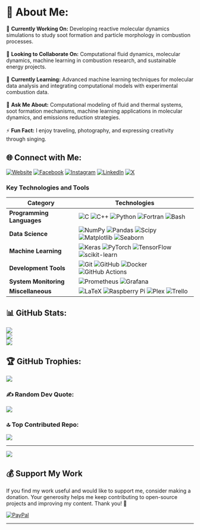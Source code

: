 # 💫 About Me:
🔭 **Currently Working On:** Developing reactive molecular dynamics simulations to study soot formation and particle morphology in combustion processes.<br>  
👯 **Looking to Collaborate On:** Computational fluid dynamics, molecular dynamics, machine learning in combustion research, and sustainable energy projects.<br>  
🌱 **Currently Learning:** Advanced machine learning techniques for molecular data analysis and integrating computational models with experimental combustion data.<br>  
💬 **Ask Me About:** Computational modeling of fluid and thermal systems, soot formation mechanisms, machine learning applications in molecular dynamics, and emissions reduction strategies.<br>  
⚡ **Fun Fact:** I enjoy traveling, photography, and expressing creativity through singing.<br>  

## 🌐 Connect with Me:
[![Website](https://img.shields.io/badge/Website-%23FF5722.svg?logo=github&logoColor=white)](https://kmmukut.github.io)  [![Facebook](https://img.shields.io/badge/Facebook-%231877F2.svg?logo=Facebook&logoColor=white)](https://facebook.com/kmmukut)  [![Instagram](https://img.shields.io/badge/Instagram-%23E4405F.svg?logo=Instagram&logoColor=white)](https://instagram.com/kmmukut)  [![LinkedIn](https://img.shields.io/badge/LinkedIn-%230077B5.svg?logo=linkedin&logoColor=white)](https://linkedin.com/in/kmmukut)  [![X](https://img.shields.io/badge/X-black.svg?logo=X&logoColor=white)](https://x.com/kmmukut)  

### **Key Technologies and Tools**

| **Category**              | **Technologies**                                                                                                                                               |
|---------------------------|---------------------------------------------------------------------------------------------------------------------------------------------------------------|
| **Programming Languages** | ![C](https://img.shields.io/badge/c-%2300599C.svg?style=for-the-badge&logo=c&logoColor=white) ![C++](https://img.shields.io/badge/c++-%2300599C.svg?style=for-the-badge&logo=c%2B%2B&logoColor=white) ![Python](https://img.shields.io/badge/python-3670A0?style=for-the-badge&logo=python&logoColor=ffdd54) ![Fortran](https://img.shields.io/badge/Fortran-%23734F96.svg?style=for-the-badge&logo=fortran&logoColor=white) ![Bash](https://img.shields.io/badge/bash-%23121011.svg?style=for-the-badge&logo=gnu-bash&logoColor=white) |
| **Data Science**          | ![NumPy](https://img.shields.io/badge/numpy-%23013243.svg?style=for-the-badge&logo=numpy&logoColor=white) ![Pandas](https://img.shields.io/badge/pandas-%23150458.svg?style=for-the-badge&logo=pandas&logoColor=white) ![Scipy](https://img.shields.io/badge/SciPy-%230C55A5.svg?style=for-the-badge&logo=scipy&logoColor=white) ![Matplotlib](https://img.shields.io/badge/Matplotlib-%23ffffff.svg?style=for-the-badge&logo=Matplotlib&logoColor=black) ![Seaborn](https://img.shields.io/badge/seaborn-%230C55A5.svg?style=for-the-badge&logo=seaborn) |
| **Machine Learning**      | ![Keras](https://img.shields.io/badge/Keras-%23D00000.svg?style=for-the-badge&logo=Keras&logoColor=white) ![PyTorch](https://img.shields.io/badge/PyTorch-%23EE4C2C.svg?style=for-the-badge&logo=PyTorch&logoColor=white) ![TensorFlow](https://img.shields.io/badge/TensorFlow-%23FF6F00.svg?style=for-the-badge&logo=TensorFlow&logoColor=white) ![scikit-learn](https://img.shields.io/badge/scikit--learn-%23F7931E.svg?style=for-the-badge&logo=scikit-learn&logoColor=white) |
| **Development Tools**     | ![Git](https://img.shields.io/badge/git-%23F05033.svg?style=for-the-badge&logo=git&logoColor=white) ![GitHub](https://img.shields.io/badge/github-%23121011.svg?style=for-the-badge&logo=github&logoColor=white) ![Docker](https://img.shields.io/badge/docker-%230db7ed.svg?style=for-the-badge&logo=docker&logoColor=white) ![GitHub Actions](https://img.shields.io/badge/github%20actions-%232671E5.svg?style=for-the-badge&logo=githubactions&logoColor=white) |
| **System Monitoring**     | ![Prometheus](https://img.shields.io/badge/Prometheus-E6522C?style=for-the-badge&logo=Prometheus&logoColor=white) ![Grafana](https://img.shields.io/badge/grafana-%23F46800.svg?style=for-the-badge&logo=grafana&logoColor=white) |
| **Miscellaneous**         | ![LaTeX](https://img.shields.io/badge/latex-%23008080.svg?style=for-the-badge&logo=latex&logoColor=white) ![Raspberry Pi](https://img.shields.io/badge/-Raspberry_Pi-C51A4A?style=for-the-badge&logo=Raspberry-Pi) ![Plex](https://img.shields.io/badge/plex-%23E5A00D.svg?style=for-the-badge&logo=plex&logoColor=white) ![Trello](https://img.shields.io/badge/Trello-%23026AA7.svg?style=for-the-badge&logo=Trello&logoColor=white) |


## 📊 GitHub Stats:
![](https://github-readme-stats.vercel.app/api?username=kmmukut&theme=tokyonight&hide_border=false&include_all_commits=true&count_private=true)  
![](https://github-readme-streak-stats.herokuapp.com/?user=kmmukut&theme=tokyonight&hide_border=false)  
![](https://github-readme-stats.vercel.app/api/top-langs/?username=kmmukut&theme=tokyonight&hide_border=false&include_all_commits=true&count_private=true&layout=compact)

## 🏆 GitHub Trophies:
![](https://github-profile-trophy.vercel.app/?username=kmmukut&theme=tokyonight&no-frame=false&no-bg=false&margin-w=4)

### ✍️ Random Dev Quote:
![](https://quotes-github-readme.vercel.app/api?type=horizontal&theme=radical)

### 🔝 Top Contributed Repo:
![](https://github-contributor-stats.vercel.app/api?username=kmmukut&limit=5&theme=dark&combine_all_yearly_contributions=true)

---
[![](https://visitcount.itsvg.in/api?id=kmmukut&icon=0&color=8)](https://visitcount.itsvg.in)

## 💰 Support My Work

If you find my work useful and would like to support me, consider making a donation. Your generosity helps me keep contributing to open-source projects and improving my content. Thank you! 🙌

[![PayPal](https://img.shields.io/badge/PayPal-00457C?style=for-the-badge&logo=paypal&logoColor=white)](https://paypal.me/kmmukut)

---
